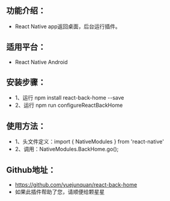 ## 功能介绍：
- React Native app返回桌面，后台运行插件。

## 适用平台：
- React Native Android

## 安装步骤：
- 1、运行 npm install react-back-home --save
- 2、运行 npm run configureReactBackHome

## 使用方法：
- 1、头文件定义：import { NativeModules } from 'react-native'
- 2、调用：NativeModules.BackHome.go();

## Github地址：
- https://github.com/yuejunquan/react-back-home
- 如果此插件帮助了您，请顺便给颗星星